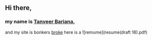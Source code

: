 ## Hi there, 
### my name is [Tanveer Bariana](https://www.linkedin.com/in/tanveerbariana),
and my site is bonkers [broke](second.md)
here is a ![remume](resume(draft 18).pdf)
